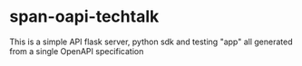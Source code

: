 # span-oapi-techtalk

This is a simple API flask server, python sdk and testing "app" all generated from a single OpenAPI specification